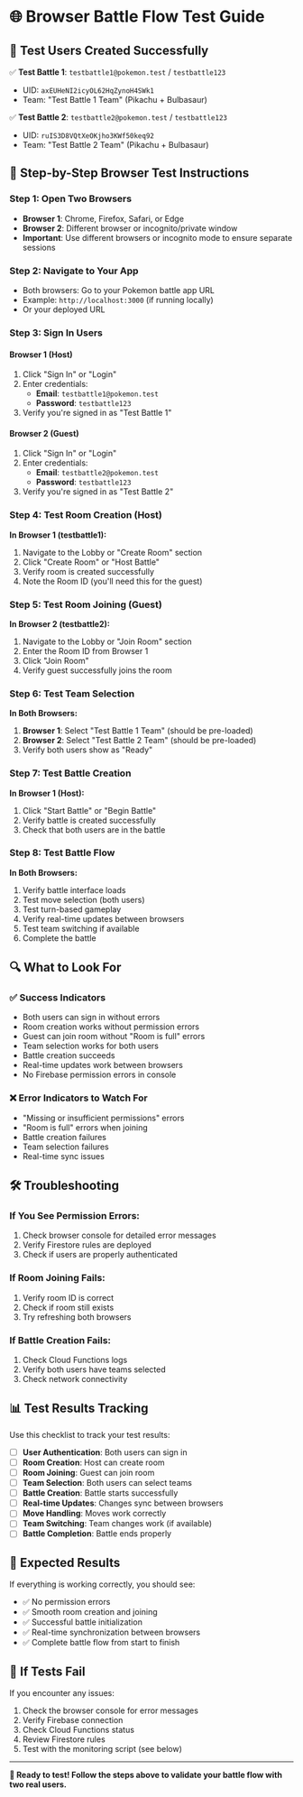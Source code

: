 # 🌐 Browser Battle Flow Test Guide

## 🎯 **Test Users Created Successfully**

✅ **Test Battle 1**: `testbattle1@pokemon.test` / `testbattle123`
- UID: `axEUHeNI2icyOL62HqZynoH4SWk1`
- Team: "Test Battle 1 Team" (Pikachu + Bulbasaur)

✅ **Test Battle 2**: `testbattle2@pokemon.test` / `testbattle123`
- UID: `ruIS3D8VQtXeOKjho3KWf50keq92`
- Team: "Test Battle 2 Team" (Pikachu + Bulbasaur)

## 🚀 **Step-by-Step Browser Test Instructions**

### **Step 1: Open Two Browsers**
- **Browser 1**: Chrome, Firefox, Safari, or Edge
- **Browser 2**: Different browser or incognito/private window
- **Important**: Use different browsers or incognito mode to ensure separate sessions

### **Step 2: Navigate to Your App**
- Both browsers: Go to your Pokemon battle app URL
- Example: `http://localhost:3000` (if running locally)
- Or your deployed URL

### **Step 3: Sign In Users**

#### **Browser 1 (Host)**
1. Click "Sign In" or "Login"
2. Enter credentials:
   - **Email**: `testbattle1@pokemon.test`
   - **Password**: `testbattle123`
3. Verify you're signed in as "Test Battle 1"

#### **Browser 2 (Guest)**
1. Click "Sign In" or "Login"
2. Enter credentials:
   - **Email**: `testbattle2@pokemon.test`
   - **Password**: `testbattle123`
3. Verify you're signed in as "Test Battle 2"

### **Step 4: Test Room Creation (Host)**
**In Browser 1 (testbattle1):**
1. Navigate to the Lobby or "Create Room" section
2. Click "Create Room" or "Host Battle"
3. Verify room is created successfully
4. Note the Room ID (you'll need this for the guest)

### **Step 5: Test Room Joining (Guest)**
**In Browser 2 (testbattle2):**
1. Navigate to the Lobby or "Join Room" section
2. Enter the Room ID from Browser 1
3. Click "Join Room"
4. Verify guest successfully joins the room

### **Step 6: Test Team Selection**
**In Both Browsers:**
1. **Browser 1**: Select "Test Battle 1 Team" (should be pre-loaded)
2. **Browser 2**: Select "Test Battle 2 Team" (should be pre-loaded)
3. Verify both users show as "Ready"

### **Step 7: Test Battle Creation**
**In Browser 1 (Host):**
1. Click "Start Battle" or "Begin Battle"
2. Verify battle is created successfully
3. Check that both users are in the battle

### **Step 8: Test Battle Flow**
**In Both Browsers:**
1. Verify battle interface loads
2. Test move selection (both users)
3. Test turn-based gameplay
4. Verify real-time updates between browsers
5. Test team switching if available
6. Complete the battle

## 🔍 **What to Look For**

### ✅ **Success Indicators**
- Both users can sign in without errors
- Room creation works without permission errors
- Guest can join room without "Room is full" errors
- Team selection works for both users
- Battle creation succeeds
- Real-time updates work between browsers
- No Firebase permission errors in console

### ❌ **Error Indicators to Watch For**
- "Missing or insufficient permissions" errors
- "Room is full" errors when joining
- Battle creation failures
- Team selection failures
- Real-time sync issues

## 🛠️ **Troubleshooting**

### **If You See Permission Errors:**
1. Check browser console for detailed error messages
2. Verify Firestore rules are deployed
3. Check if users are properly authenticated

### **If Room Joining Fails:**
1. Verify room ID is correct
2. Check if room still exists
3. Try refreshing both browsers

### **If Battle Creation Fails:**
1. Check Cloud Functions logs
2. Verify both users have teams selected
3. Check network connectivity

## 📊 **Test Results Tracking**

Use this checklist to track your test results:

- [ ] **User Authentication**: Both users can sign in
- [ ] **Room Creation**: Host can create room
- [ ] **Room Joining**: Guest can join room
- [ ] **Team Selection**: Both users can select teams
- [ ] **Battle Creation**: Battle starts successfully
- [ ] **Real-time Updates**: Changes sync between browsers
- [ ] **Move Handling**: Moves work correctly
- [ ] **Team Switching**: Team changes work (if available)
- [ ] **Battle Completion**: Battle ends properly

## 🎯 **Expected Results**

If everything is working correctly, you should see:
- ✅ No permission errors
- ✅ Smooth room creation and joining
- ✅ Successful battle initialization
- ✅ Real-time synchronization between browsers
- ✅ Complete battle flow from start to finish

## 🚨 **If Tests Fail**

If you encounter any issues:
1. Check the browser console for error messages
2. Verify Firebase connection
3. Check Cloud Functions status
4. Review Firestore rules
5. Test with the monitoring script (see below)

---

**🎉 Ready to test! Follow the steps above to validate your battle flow with two real users.**
